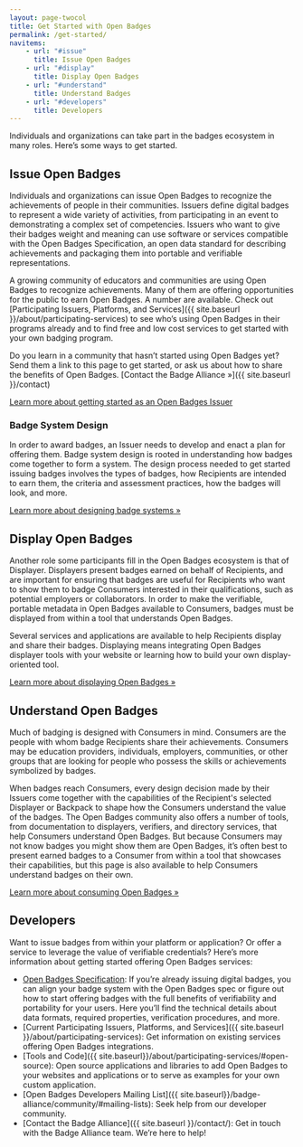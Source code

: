 ```yaml
---
layout: page-twocol
title: Get Started with Open Badges
permalink: /get-started/
navitems:
    - url: "#issue"
      title: Issue Open Badges
    - url: "#display"
      title: Display Open Badges
    - url: "#understand"
      title: Understand Badges
    - url: "#developers"
      title: Developers
---
```

Individuals and organizations can take part in the badges ecosystem in many roles. Here’s some ways to get started.

<h2 class="title title-content" id="issue">Issue Open Badges</h2>
Individuals and organizations can issue Open Badges to recognize the achievements of people in their communities. Issuers define digital badges to represent a wide variety of activities, from participating in an event to demonstrating a complex set of competencies. Issuers who want to give their badges weight and meaning can use software or services compatible with the Open Badges Specification, an open data standard for describing achievements and packaging them into portable and verifiable representations. 

A growing community of educators and communities are using Open Badges to recognize achievements. Many of them are offering opportunities for the public to earn Open Badges. A number are available. Check out [Participating Issuers, Platforms, and Services]({{ site.baseurl }}/about/participating-services) to see who’s using Open Badges in their programs already and to find free and low cost services to get started with your own badging program.

Do you learn in a community that hasn’t started using Open Badges yet? Send them a link to this page to get started, or ask us about how to share the benefits of Open Badges. [Contact the Badge Alliance »]({{ site.baseurl }}/contact)

<a href="issuing-badges" class="button">Learn more about getting started as an Open Badges Issuer</a>

<h3 class="title title-secondary">Badge System Design</h3>
In order to award badges, an Issuer needs to develop and enact a plan for offering them. Badge system design is rooted in understanding how badges come together to form a system. The design process needed to get started issuing badges involves the types of badges, how Recipients are intended to earn them, the criteria and assessment practices, how the badges will look, and more.

<a href="badge-system-design" class="button">Learn more about designing badge systems »</a>

<h2 class="title title-content" id="display">Display Open Badges</h2>
Another role some participants fill in the Open Badges ecosystem is that of Displayer. Displayers present badges earned on behalf of Recipients, and are important for ensuring that badges are useful for Recipients who want to show them to badge Consumers interested in their qualifications, such as potential employers or collaborators. In order to make the verifiable, portable metadata in Open Badges available to Consumers, badges must be displayed from within a tool that understands Open Badges.

Several services and applications are available to help Recipients display and share their badges. Displaying means integrating Open Badges displayer tools with your website or learning how to build your own display-oriented tool.

<a href="displaying-badges" class="button">Learn more about displaying Open Badges »</a>

<h2 class="title title-content" id="understand">Understand Open Badges</h2>

Much of badging is designed with Consumers in mind. Consumers are the people with whom badge Recipients share their achievements. Consumers may be education providers, individuals, employers, communities, or other groups that are looking for people who possess the skills or achievements symbolized by badges. 

When badges reach Consumers, every design decision made by their Issuers come together with the capabilities of the Recipient's selected Displayer or Backpack to shape how the Consumers understand the value of the badges. The Open Badges community also offers a number of tools, from documentation to displayers, verifiers, and directory services, that help Consumers understand Open Badges. But because Consumers may not know badges you might show them are Open Badges, it’s often best to present earned badges to a Consumer from within a tool that showcases their capabilities, but this page is also available to help Consumers understand badges on their own.

<a href="consuming-badges" class="button">Learn more about consuming Open Badges »</a>

<h2 class="title title-content" id="developers">Developers</h2>
Want to issue badges from within your platform or application? Or offer a service to leverage the value of verifiable credentials? Here’s more information about getting started offering Open Badges services:

* [Open Badges Specification](https://openbadgespec.org): If you’re already issuing digital badges, you can align your badge system with the Open Badges spec or figure out how to start offering badges with the full benefits of verifiability and portability for your users. Here you’ll find the technical details about data formats, required properties, verification procedures, and more.
* [Current Participating Issuers, Platforms, and Services]({{ site.baseurl }}/about/participating-services): Get information on existing services offering Open Badges integrations.
* [Tools and Code]({{ site.baseurl}}/about/participating-services/#open-source): Open source applications and libraries to add Open Badges to your websites and applications or to serve as examples for your own custom application.
* [Open Badges Developers Mailing List]({{ site.baseurl}}/badge-alliance/community/#mailing-lists): Seek help from our developer community.
* [Contact the Badge Alliance]({{ site.baseurl }}/contact/): Get in touch with the Badge Alliance team. We’re here to help!
